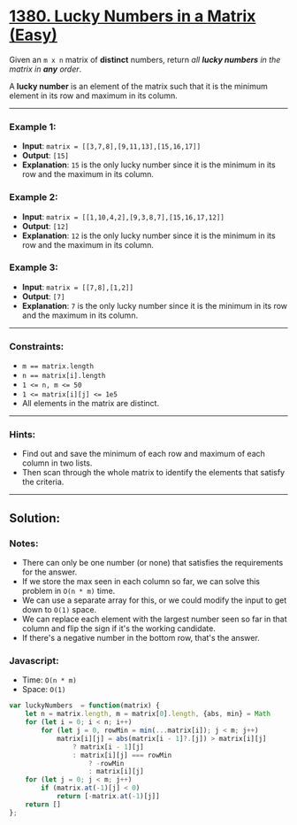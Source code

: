 # [1380. Lucky Numbers in a Matrix (Easy)](https://leetcode.com/problems/lucky-numbers-in-a-matrix/)

Given an `m x n` matrix of **distinct** numbers, return _all **lucky numbers** in the matrix in **any** order_.

A **lucky number** is an element of the matrix such that it is the minimum element in its row and maximum in its column.

---
### Example 1:
 - **Input**: `matrix = [[3,7,8],[9,11,13],[15,16,17]]`
 - **Output**: `[15]`
 - **Explanation**: `15` is the only lucky number since it is the minimum in its row and the maximum in its column.

### Example 2:
 - **Input**: `matrix = [[1,10,4,2],[9,3,8,7],[15,16,17,12]]`
 - **Output**: `[12]`
 - **Explanation**: `12` is the only lucky number since it is the minimum in its row and the maximum in its column.

### Example 3:
 - **Input**: `matrix = [[7,8],[1,2]]`
 - **Output**: `[7]`
 - **Explanation**: `7` is the only lucky number since it is the minimum in its row and the maximum in its column.

---
### Constraints:
 - `m == matrix.length`
 - `n == matrix[i].length`
 - `1 <= n, m <= 50`
 - `1 <= matrix[i][j] <= 1e5`
 - All elements in the matrix are distinct.

---
### Hints:
 - Find out and save the minimum of each row and maximum of each column in two lists.
 - Then scan through the whole matrix to identify the elements that satisfy the criteria.

---
## Solution:
### Notes:
 - There can only be one number (or none) that satisfies the requirements for the answer.
 - If we store the max seen in each column so far, we can solve this problem in `O(n * m)` time.
 - We can use a separate array for this, or we could modify the input to get down to `O(1)` space.
 - We can replace each element with the largest number seen so far in that column and flip the sign if it's the working candidate.
 - If there's a negative number in the bottom row, that's the answer.

### Javascript:
 - Time: `O(n * m)`
 - Space: `O(1)`

```js
var luckyNumbers  = function(matrix) {
    let n = matrix.length, m = matrix[0].length, {abs, min} = Math
    for (let i = 0; i < n; i++)
        for (let j = 0, rowMin = min(...matrix[i]); j < m; j++)
            matrix[i][j] = abs(matrix[i - 1]?.[j]) > matrix[i][j]
                ? matrix[i - 1][j]
                : matrix[i][j] === rowMin
                    ? -rowMin
                    : matrix[i][j]
    for (let j = 0; j < m; j++)
        if (matrix.at(-1)[j] < 0)
            return [-matrix.at(-1)[j]]
    return []
};
```
